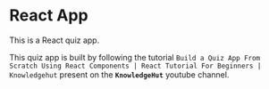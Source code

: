 # React App

This is a React quiz app. 

This quiz app is built by following the tutorial `Build a Quiz App From Scratch Using React Components | React Tutorial For Beginners | Knowledgehut` present on the **`KnowledgeHut`** youtube channel.
